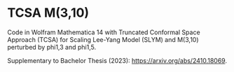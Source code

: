 # TCSA M(3,10)
Code in Wolfram Mathematica 14 with Truncated Conformal Space Approach (TCSA) for Scaling Lee-Yang Model (SLYM) and M(3,10) perturbed by phi1,3 and phi1,5.

Supplementary to Bachelor Thesis (2023): https://arxiv.org/abs/2410.18069.

